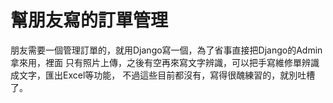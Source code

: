 # 幫朋友寫的訂單管理
朋友需要一個管理訂單的，就用Django寫一個，為了省事直接把Django的Admin拿來用，裡面
只有照片上傳，之後有空再來寫文字辨識，可以把手寫維修單辨識成文字，匯出Excel等功能，
不過這些目前都沒有，寫得很醜練習的，就別吐槽了。